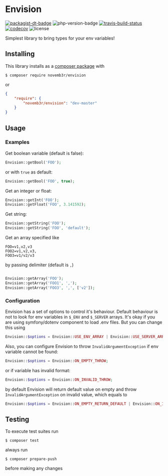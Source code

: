 # Envision

[![packagist-dt-badge]][packagist] ![php-version-badge] [![travis-build-status]][travis-link] [![codecov]][codecov-link] ![license]

Simplest library to bring types for your env variables!

## Installing

This library installs as a [composer package](https://packagist.org/packages/novemb3r/envision) with

```
$ composer require novemb3r/envision
```

or

```JSON
{
    "require": {
        "novemb3r/envision": "dev-master"
    }
}
```

## Usage
### Examples

Get boolean variable (default is false):

```PHP
Envision::getBool('FOO');
```

or with `true` as default:

```PHP
Envision::getBool('FOO', true);
```

Get an integer or float:

```PHP
Envision::getInt('FOO');
Envision::getFloat('FOO', 3.141592);
```

Get string:

```PHP
Envision::getString('FOO');
Envision::getString('FOO', 'default');
```

Get an array specified like

```
FOO=v1,v2,v3
FOO2=v1,v2,v3,
FOO3=v1/v2/v3
```

by passing delimiter (default is `,`)

```PHP

Envision::getArray('FOO');
Envision::getArray('FOO1', ',');
Envision::getArray('FOO3', ',', ['v2']);
```

### Configuration

Envision has a set of options to control it's behaviour. Default behaviour is not to look for env variables in `$_ENV`
and `$_SERVER` arrays. It's okay if you are using symfony/dotenv component to load .env files.
But you can change this using

```PHP
Envision::$options = Envision::USE_ENV_ARRAY | Envision::USE_SERVER_ARRAY;
```

Also, you can configure Envision to throw `InvalidArgumentException` if env variable cannot be found:

```PHP
Envision::$options = Envision::ON_EMPTY_THROW;
```

or if variable has invalid format:

```PHP
Envision::$options = Envision::ON_INVALID_THROW;

```

by default Envision will return default value on empty and throw `InvalidArgumentException` on invalid value, which equals to

```PHP
Envision::$options = Envision::ON_EMPTY_RETURN_DEFAULT | Envision::ON_INVALID_THROW;
```

## Testing

To execute test suites run

```shell
$ composer test
```

always run 
```shell
$ composer prepare-push
```
before making any changes

<!-- Badges -->

[packagist-dt-badge]: https://img.shields.io/packagist/dt/novemb3r/envision.svg?style=flat-square

[packagist]: https://packagist.org/packages/novemb3r/envision

[php-version-badge]: https://img.shields.io/packagist/php-v/suin/json.svg?style=flat-square

[license]: https://img.shields.io/badge/License-MIT-green.svg?style=flat-square

[travis-build-status]: https://img.shields.io/travis/Novemb3r/envision?style=flat-square
[travis-link]: https://travis-ci.com/Novemb3r/envision

[codecov]: https://img.shields.io/codecov/c/github/Novemb3r/envision?style=flat-square&token=EZNYXY93EZ

[codecov-link]: https://codecov.io/gh/Novemb3r/envision